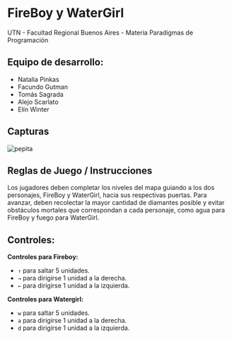 #  FireBoy y WaterGirl

UTN - Facultad Regional Buenos Aires - Materia Paradigmas de Programación

## Equipo de desarrollo: 

- Natalia Pinkas
- Facundo Gutman
- Tomás Sagrada
- Alejo Scarlato
- Elín Winter

## Capturas 

![pepita](assets/golondrina.png)

## Reglas de Juego / Instrucciones

Los jugadores deben completar los niveles del mapa guiando a los dos personajes, FireBoy y WaterGirl, hacia sus respectivas puertas. Para avanzar, deben recolectar la mayor cantidad de diamantes posible y evitar obstáculos mortales que correspondan a cada personaje, como agua para FireBoy y fuego para WaterGirl.

## Controles:

**Controles para Fireboy:**

- ```↑``` para saltar 5 unidades.
- ```→``` para dirigirse 1 unidad a la derecha. 
- ```←``` para dirigirse 1 unidad a la izquierda. 

**Controles para Watergirl:**

- ```w``` para saltar 5 unidades.
- ```a``` para dirigirse 1 unidad a la derecha. 
- ```d``` para dirigirse 1 unidad a la izquierda. 



